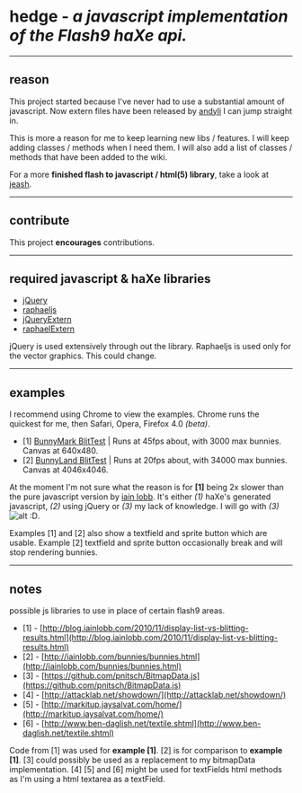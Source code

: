 # hedge - *a javascript implementation of the Flash9 haXe api.*
***
## reason
This project started because I've never had to use a substantial amount of javascript. Now extern files have been released by [andyli](https://github.com/andyli) I can jump straight in. 

This is more a reason for me to keep learning new libs / features. I will keep adding classes / methods when I need them. I will also add a list of classes / methods that have been added to the wiki.

For a more **finished flash to javascript / html(5) library**, take a look at [jeash](https://launchpad.net/jeash).
***
## contribute
This project **encourages** contributions.
***
## required javascript & haXe libraries
+ [jQuery](http://jquery.com)
+ [raphaeljs](http://raphaeljs.com/)
+ [jQueryExtern](https://github.com/andyli/jQueryExternForHaxe)
+ [raphaelExtern](https://github.com/andyli/raphaelExternForHaxe)

jQuery is used extensively through out the library. Raphaeljs is used only for the vector graphics. This could change.
***
## examples
I recommend using Chrome to view the examples. Chrome runs the quickest for me, then Safari, Opera, Firefox 4.0 *(beta)*.

+ [1] [BunnyMark BlitTest](http://skial.github.com/hedge/BunnyBlitTest.html) | Runs at 45fps about, with 3000 max bunnies. Canvas at 640x480.
+ [2] [BunnyLand BlitTest](http://skial.github.com/hedge/BunnyLandBlitTest.html) | Runs at 20fps about, with 34000 max bunnies. Canvas at 4046x4046.

At the moment I'm not sure what the reason is for **[1]** being 2x slower than the pure javascript version by [iain lobb](http://iainlobb.com/bunnies/bunnies.html). It's either *(1)* haXe's generated javascript, *(2)* using jQuery or *(3)* my lack of knowledge. I will go with *(3)* ![alt :D](http://cdn.skialbainn.com/emote/emoticon_grin.png).

Examples [1] and [2]  also show a textfield and sprite button which are usable. Example [2] textfield and sprite button occasionally break and will stop rendering bunnies.
***
## notes
possible js libraries to use in place of certain flash9 areas.

+ [1] - [http://blog.iainlobb.com/2010/11/display-list-vs-blitting-results.html](http://blog.iainlobb.com/2010/11/display-list-vs-blitting-results.html)
+ [2] - [http://iainlobb.com/bunnies/bunnies.html](http://iainlobb.com/bunnies/bunnies.html)
+ [3] - [https://github.com/pnitsch/BitmapData.js](https://github.com/pnitsch/BitmapData.js)
+ [4] - [http://attacklab.net/showdown/](http://attacklab.net/showdown/)
+ [5] - [http://markitup.jaysalvat.com/home/](http://markitup.jaysalvat.com/home/)
+ [6] - [http://www.ben-daglish.net/textile.shtml](http://www.ben-daglish.net/textile.shtml)

Code from [1] was used for **example [1]**. [2] is for comparison to **example [1]**.
[3] could possibly be used as a replacement to my bitmapData implementation.
[4] [5] and [6] might be used for textFields html methods as I'm using a html textarea as a textField.
